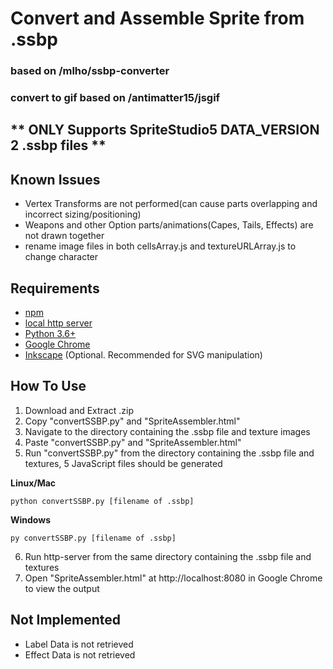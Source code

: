 
# Convert and Assemble Sprite from .ssbp

### based on /mlho/ssbp-converter
### convert to gif based on /antimatter15/jsgif

## \*\* ONLY Supports SpriteStudio5 DATA_VERSION 2 .ssbp files \*\*

## Known Issues
- Vertex Transforms are not performed(can cause parts overlapping and incorrect sizing/positioning)
- Weapons and other Option parts/animations(Capes, Tails, Effects) are not drawn together
- rename image files in both cellsArray.js and textureURLArray.js to change character

## Requirements
- [npm](https://nodejs.org/en/)
- [local http server](https://www.npmjs.com/package/http-server)
- [Python 3.6+](https://www.python.org/getit/)
- [Google Chrome](https://www.google.com/chrome/)
- [Inkscape](https://inkscape.org/en/) (Optional. Recommended for SVG manipulation)


## How To Use
1. Download and Extract .zip
2. Copy "convertSSBP.py" and "SpriteAssembler.html"
3. Navigate to the directory containing the .ssbp file and texture images
4. Paste "convertSSBP.py" and "SpriteAssembler.html"
5. Run "convertSSBP.py" from the directory containing the .ssbp file and textures, 5 JavaScript files should be generated

**Linux/Mac**
```
python convertSSBP.py [filename of .ssbp]
```
**Windows**
```
py convertSSBP.py [filename of .ssbp]
```

6. Run http-server from the same directory containing the .ssbp file and textures
7. Open "SpriteAssembler.html" at http://localhost:8080 in Google Chrome to view the output


## Not Implemented
- Label Data is not retrieved
- Effect Data is not retrieved
